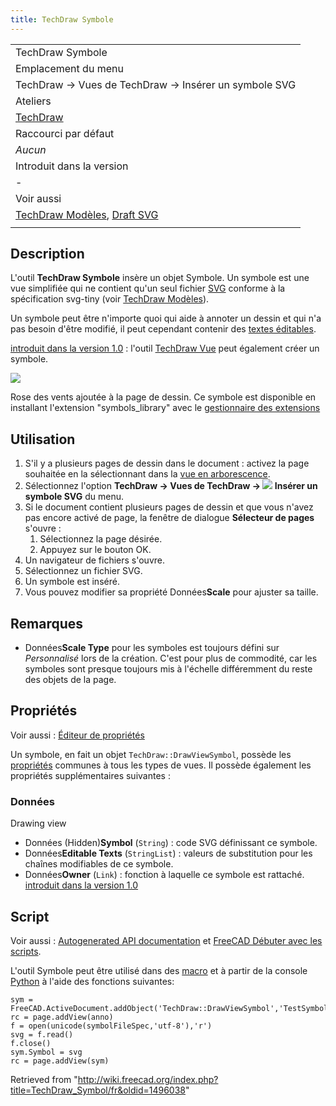 ```yaml
---
title: TechDraw Symbole
---
```

|  |
| --- |
| TechDraw Symbole |
| Emplacement du menu |
| TechDraw → Vues de TechDraw → Insérer un symbole SVG |
| Ateliers |
| [TechDraw](/TechDraw_Workbench/fr "TechDraw Workbench/fr") |
| Raccourci par défaut |
| *Aucun* |
| Introduit dans la version |
| - |
| Voir aussi |
| [TechDraw Modèles](/TechDraw_Templates/fr "TechDraw Templates/fr"), [Draft SVG](/Draft_SVG/fr "Draft SVG/fr") |
|  |

## Description

L'outil **TechDraw Symbole** insère un objet Symbole. Un symbole est une vue simplifiée qui ne contient qu'un seul fichier [SVG](/SVG/fr "SVG/fr") conforme à la spécification svg-tiny (voir [TechDraw Modèles](/TechDraw_Templates/fr#Remarques "TechDraw Templates/fr")).

Un symbole peut être n'importe quoi qui aide à annoter un dessin et qui n'a pas besoin d'être modifié, il peut cependant contenir des [textes éditables](/Svg_Namespace/fr#freecad:editable "Svg Namespace/fr").

[introduit dans la version 1.0](/Release_notes_1.0/fr "Release notes 1.0/fr") : l'outil [TechDraw Vue](/TechDraw_View/fr "TechDraw View/fr") peut également créer un symbole.

![](/images/TechDraw_SymbolSVG_sample.png)

Rose des vents ajoutée à la page de dessin. Ce symbole est disponible en installant l'extension "symbols\_library" avec le [gestionnaire des extensions](/Std_AddonMgr/fr "Std AddonMgr/fr")

## Utilisation

1. S'il y a plusieurs pages de dessin dans le document : activez la page souhaitée en la sélectionnant dans la [vue en arborescence](/Tree_view/fr "Tree view/fr").
2. Sélectionnez l'option **TechDraw → Vues de TechDraw → ![](/images/TechDraw_Symbol.svg) Insérer un symbole SVG** du menu.
3. Si le document contient plusieurs pages de dessin et que vous n'avez pas encore activé de page, la fenêtre de dialogue **Sélecteur de pages** s'ouvre :
   1. Sélectionnez la page désirée.
   2. Appuyez sur le bouton OK.
4. Un navigateur de fichiers s'ouvre.
5. Sélectionnez un fichier SVG.
6. Un symbole est inséré.
7. Vous pouvez modifier sa propriété Données**Scale** pour ajuster sa taille.

## Remarques

* Données**Scale Type** pour les symboles est toujours défini sur *Personnalisé* lors de la création. C'est pour plus de commodité, car les symboles sont presque toujours mis à l'échelle différemment du reste des objets de la page.

## Propriétés

Voir aussi : [Éditeur de propriétés](/Property_editor/fr "Property editor/fr")

Un symbole, en fait un objet `TechDraw::DrawViewSymbol`, possède les [propriétés](/TechDraw_View/fr#Propriétés_Vue_de_Part "TechDraw View/fr") communes à tous les types de vues. Il possède également les propriétés supplémentaires suivantes :

### Données

Drawing view

* Données (Hidden)**Symbol** (`String`) : code SVG définissant ce symbole.
* Données**Editable Texts** (`StringList`) : valeurs de substitution pour les chaînes modifiables de ce symbole.
* Données**Owner** (`Link`) : fonction à laquelle ce symbole est rattaché. [introduit dans la version 1.0](/Release_notes_1.0/fr "Release notes 1.0/fr")

## Script

Voir aussi : [Autogenerated API documentation](https://freecad.github.io/SourceDoc/) et [FreeCAD Débuter avec les scripts](/FreeCAD_Scripting_Basics/fr "FreeCAD Scripting Basics/fr").

L'outil Symbole peut être utilisé dans des [macro](/Macros/fr "Macros/fr") et à partir de la console [Python](/Python/fr "Python/fr") à l'aide des fonctions suivantes:

```
sym = FreeCAD.ActiveDocument.addObject('TechDraw::DrawViewSymbol','TestSymbol')
rc = page.addView(anno)
f = open(unicode(symbolFileSpec,'utf-8'),'r')
svg = f.read()
f.close()
sym.Symbol = svg
rc = page.addView(sym)

```

Retrieved from "<http://wiki.freecad.org/index.php?title=TechDraw_Symbol/fr&oldid=1496038>"